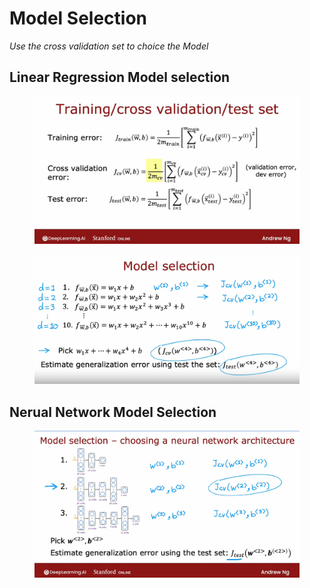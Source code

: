 # Model Selection

_Use the cross validation set to choice the Model_

## Linear Regression Model selection

<figure><img src="../.gitbook/assets/image (31).png" alt=""><figcaption></figcaption></figure>

<figure><img src="../.gitbook/assets/image (32).png" alt=""><figcaption></figcaption></figure>

## Nerual Network Model Selection

<figure><img src="../.gitbook/assets/image (33).png" alt=""><figcaption></figcaption></figure>
